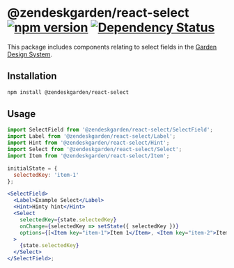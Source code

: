 # @zendeskgarden/react-select [![npm version](https://img.shields.io/npm/v/@zendeskgarden/react-select.svg?style=flat-square)](https://www.npmjs.com/package/@zendeskgarden/react-select) [![Dependency Status](https://img.shields.io/david/zendeskgarden/react-components.svg?path=packages/select&style=flat-square)](https://david-dm.org/zendeskgarden/react-components?path=packages/select) <!-- markdownlint-disable -->
<!-- markdownlint-enable -->

This package includes components relating to select fields in the
[Garden Design System](https://zendeskgarden.github.io/).

## Installation

```sh
npm install @zendeskgarden/react-select
```

## Usage

```jsx static
import SelectField from '@zendeskgarden/react-select/SelectField';
import Label from '@zendeskgarden/react-select/Label';
import Hint from '@zendeskgarden/react-select/Hint';
import Select from '@zendeskgarden/react-select/Select';
import Item from '@zendeskgarden/react-select/Item';

initialState = {
  selectedKey: 'item-1'
};

<SelectField>
  <Label>Example Select</Label>
  <Hint>Hinty hint</Hint>
  <Select
    selectedKey={state.selectedKey}
    onChange={selectedKey => setState({ selectedKey })}
    options={[<Item key="item-1">Item 1</Item>, <Item key="item-2">Item 2</Item>]}
  >
    {state.selectedKey}
  </Select>
</SelectField>;
```
